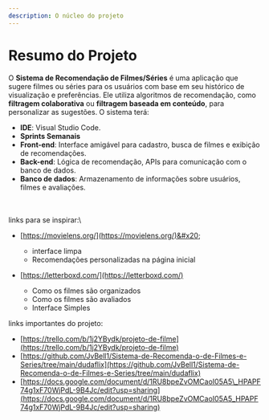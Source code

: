 ```yaml
---
description: O núcleo do projeto
---
```


# Resumo do Projeto



O **Sistema de Recomendação de Filmes/Séries** é uma aplicação que sugere filmes ou séries para os usuários com base em seu histórico de visualização e preferências. Ele utiliza algoritmos de recomendação, como **filtragem colaborativa** ou **filtragem baseada em conteúdo**, para personalizar as sugestões. O sistema terá:

* **IDE**: Visual Studio Code.
* **Sprints Semanais**
* **Front-end**: Interface amigável para cadastro, busca de filmes e exibição de recomendações.
* **Back-end**: Lógica de recomendação, APIs para comunicação com o banco de dados.
* **Banco de dados**: Armazenamento de informações sobre usuários, filmes e avaliações.

\
\
links para se inspirar:\


*   [https://movielens.org/](https://movielens.org/)&#x20;

    * interface limpa
    * Recomendações personalizadas na página inicial


* [https://letterboxd.com/](https://letterboxd.com/)
  * Como os filmes são organizados
  * Como os filmes são avaliados
  * Interface Simples



links importantes do projeto:

* [https://trello.com/b/1j2YBydk/projeto-de-filme](https://trello.com/b/1j2YBydk/projeto-de-filme)
* [https://github.com/JvBell1/Sistema-de-Recomenda-o-de-Filmes-e-Series/tree/main/dudaflix](https://github.com/JvBell1/Sistema-de-Recomenda-o-de-Filmes-e-Series/tree/main/dudaflix)
* [https://docs.google.com/document/d/1RU8bpeZvOMCaoI05A5\_HPAPF74g1xF70WjPdL-9B4Jc/edit?usp=sharing](https://docs.google.com/document/d/1RU8bpeZvOMCaoI05A5_HPAPF74g1xF70WjPdL-9B4Jc/edit?usp=sharing)

